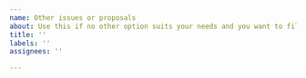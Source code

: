 ```yaml
---
name: Other issues or proposals
about: Use this if no other option suits your needs and you want to fill a "normal" issue.
title: ''
labels: ''
assignees: ''

---
```

